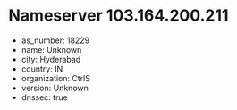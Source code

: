 # Nameserver 103.164.200.211

* as_number: 18229
* name: Unknown
* city: Hyderabad
* country: IN
* organization: CtrlS
* version: Unknown
* dnssec: true
